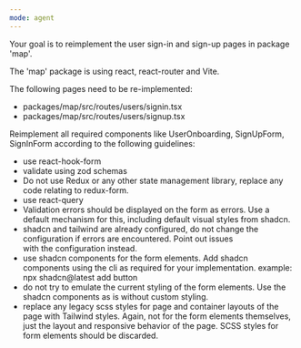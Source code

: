 ```yaml
---
mode: agent
---
```


Your goal is to reimplement the user sign-in and sign-up pages in package 'map'.

The 'map' package is using react, react-router and Vite.

The following pages need to be re-implemented:

- packages/map/src/routes/users/signin.tsx
- packages/map/src/routes/users/signup.tsx

Reimplement all required components like UserOnboarding, SignUpForm, SignInForm according to the following
guidelines:

- use react-hook-form
- validate using zod schemas
- Do not use Redux or any other state management library, replace any code relating to redux-form.
- use react-query
- Validation errors should be displayed on the form as errors. Use a default mechanism for this, including
  default visual styles from shadcn.
- shadcn and tailwind are already configured, do not change the configuration if errors are encountered. Point out issues  
  with the configuration instead.
- use shadcn components for the form elements. Add shadcn components using the cli as required for your implementation.
  example: npx shadcn@latest add button
- do not try to emulate the current styling of the form elements. Use the shadcn components as is without custom styling.
- replace any legacy scss styles for page and container layouts of the page with Tailwind styles. Again, not for the form
  elements themselves, just the layout and responsive behavior of the page. SCSS styles for form elements should be discarded.
